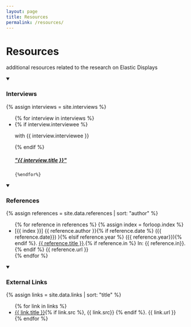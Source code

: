 ```yaml
---
layout: page
title: Resources
permalink: /resources/
---
```


# Resources
additional resources related to the research on Elastic Displays

<!-- interviews -->
<details markdown="1" open>
<summary><h3>Interviews</h3></summary> 

{% assign interviews = site.interviews %}

<ul class="tile">
    {% for interview in interviews %}
    <li class="quote">     
        {% if interview.interviewee %}
        <p>with {{ interview.interviewee }}</p>
        {% endif %}
        <a href="{{ interview.url | prepend: site.baseurl }}">
            <h5>"{{ interview.title }}"</h5>  
        </a>
    </li>
  
    {%endfor%}
</ul>

</details>

<!-- references -->
<details markdown="1" open>
<summary><h3>References</h3></summary> 

{% assign references = site.data.references | sort: "author" %}

<ul class="spacious">
    {% for reference in references %}
    {% assign index = forloop.index %}
    <li>
        [{{ index }}] {{ reference.author }}{% if reference.date %} ({{ reference.date}}) }{% elsif reference.year %} ({{ reference.year}}){% endif %}. <a href="{{ reference.url }}">{{ reference.title }}</a>.{% if reference.in %} In: {{ reference.in}}. {% endif %} {{ reference.url }}
    </li>
    {% endfor %}
</ul>

</details>

<!-- external links -->
<details markdown="1" open>
<summary><h3>External Links</h3></summary> 

{% assign links = site.data.links | sort: "title" %}

<ul class="spacious">
    {% for link in links %}
    <li>
        <a href="{{ link.url }}">{{ link.title }}</a>{% if link.src %}, {{ link.src}} {% endif %}. {{ link.url }}
    </li>
    {% endfor %}
</ul>

</details>

